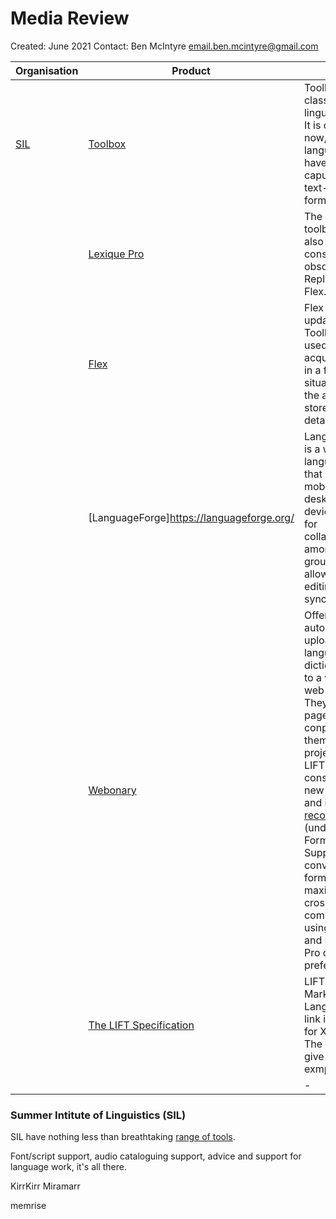 # Media Review

Created: June 2021 
Contact: Ben McIntyre email.ben.mcintyre@gmail.com

| Organisation       | Product    | Notes |
| -------------           | -------------  | --------                       |
|  [SIL](#SIL)            |    [Toolbox](https://software.sil.org/toolbox/) |   Toolbox is the classic linguists's tool.  It is obsolete now, but many languages have been capured in its text-based file format. |
|  |    [Lexique Pro](http://lexiquepro.com/)    |  The update to toolbox, not also considered obsolete. Replaced by Flex. |
| | [Flex](https://software.sil.org/toolbox/)| Flex is the update to Toolbox. It is used to rapidly acquire works in a field situation, with the ability to store language details. |
| | [LanguageForge]https://languageforge.org/  | LanguageForge is a web based language editor that works on mobile and desktop devices, ideal for collaboration amongst groups. It will allow offline editing and can sync to Flex. |
| | [Webonary](https://www.webonary.org/)  |  Offers automated upload of language dictionary files to a very basic web dictionary. They have a page conparing them to other projects [here](https://www.webonary.org/comparisons/). LIFT XML is considered the new standard, and it [is recommended](https://www.webonary.org/about-webonary/) (under Data Formats Supported) to convert to this format for maximum cross-compatibility using [SOLID](https://www.webonary.org/about-webonary/) and Lexique Pro or preferably Flex.|
|  | [The LIFT Specification](https://github.com/sillsdev/lift-standard) | LIFT=Lexicon Markup Language. This link is strictly for  XML wonks. The PDF files give good exmples. |
|   |    |  - |



### <a name="SIL"></a>Summer Intitute of Linguistics (SIL)

SIL have  nothing less than breathtaking [range of tools](https://software.sil.org/products/).

Font/script support, audio cataloguing support, advice and support for language work, it's all there.



KirrKirr
Miramarr

memrise
